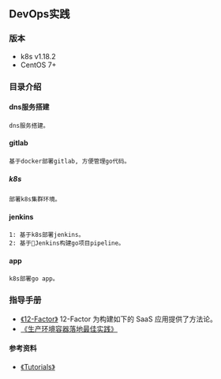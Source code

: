 ## DevOps实践

### 版本
+  k8s v1.18.2
+  CentOS 7+

### 目录介绍
#### dns服务搭建
    dns服务搭建。

#### gitlab 
    基于docker部署gitlab, 方便管理go代码。

##### k8s
    部署k8s集群环境。

#### jenkins
    1: 基于k8s部署jenkins。
    2: 基于Jenkins构建go项目pipeline。

#### app 
    k8s部署go app。

### 指导手册
+ [《12-Factor》](https://12factor.net/zh_cn/) 12-Factor 为构建如下的 SaaS 应用提供了方法论。
+ [《生产环境容器落地最佳实践》](https://studygolang.com/articles/27140)






#### 参考资料
+ [《Tutorials》](https://kubernetes.cn/docs/tutorials/)